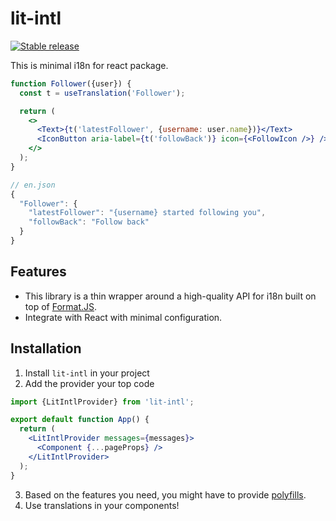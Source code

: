 # lit-intl

[![Stable release](https://img.shields.io/npm/v/lit-intl.svg)](https://npm.im/lit-intl)

This is minimal i18n for react package.

```jsx
function Follower({user}) {
  const t = useTranslation('Follower');

  return (
    <>
      <Text>{t('latestFollower', {username: user.name})}</Text>
      <IconButton aria-label={t('followBack')} icon={<FollowIcon />} />
    </>
  );
}
```

```js
// en.json
{
  "Follower": {
    "latestFollower": "{username} started following you",
    "followBack": "Follow back"
  }
}
```

## Features

- This library is a thin wrapper around a high-quality API for i18n built on top of [Format.JS](https://formatjs.io/).
- Integrate with React with minimal configuration.

## Installation

1. Install `lit-intl` in your project
2. Add the provider your top code
```jsx
import {LitIntlProvider} from 'lit-intl';

export default function App() {
  return (
    <LitIntlProvider messages={messages}>
      <Component {...pageProps} />
    </LitIntlProvider>
  );
}
```
3. Based on the features you need, you might have to provide [polyfills](https://formatjs.io/docs/polyfills).
4. Use translations in your components!

